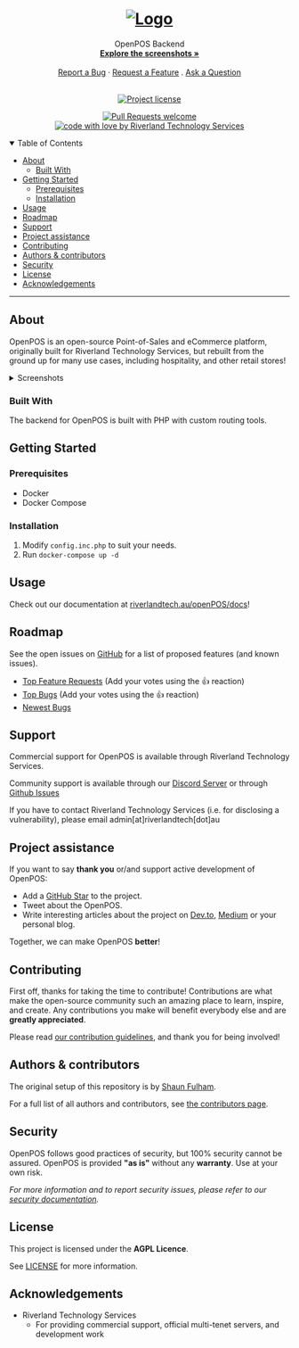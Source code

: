 <h1 align="center">
  <a href="https://github.com/RiverlandTechnologyServices/OpenPOS-Backend">
    <!-- Please provide path to your logo here -->
    <img src="https://riverlandtech.au/img/logo.png" alt="Logo" width="100" height="100">
  </a>
</h1>

<div align="center">
  OpenPOS Backend
  <br />
  <a href="#about"><strong>Explore the screenshots »</strong></a>
  <br />
  <br />
  <a href="https://github.com/RiverlandTechnologyServices/OpenPOS-Backend/issues/new?assignees=&labels=bug&template=01_BUG_REPORT.md&title=bug%3A+">Report a Bug</a>
  ·
  <a href="https://github.com/RiverlandTechnologyServices/OpenPOS-Backend/issues/new?assignees=&labels=enhancement&template=02_FEATURE_REQUEST.md&title=feat%3A+">Request a Feature</a>
  .
  <a href="https://github.com/RiverlandTechnologyServices/OpenPOS-Backend/issues/new?assignees=&labels=question&template=04_SUPPORT_QUESTION.md&title=support%3A+">Ask a Question</a>
</div>

<div align="center">
<br />

[![Project license](https://img.shields.io/gitlab/license/RTS/OpenPOS/openpos-backend.svg?gitlab_url=https://git.riverlandtech.au&style=flat-square)](LICENSE)

[![Pull Requests welcome](https://img.shields.io/badge/PRs-welcome-ff69b4.svg?style=flat-square)](https://github.com/RiverlandTechnologyServices/OpenPOS-Backend/issues?q=is%3Aissue+is%3Aopen+label%3A%22help+wanted%22)
[![code with love by Riverland Technology Services](https://img.shields.io/badge/%3C%2F%3E%20with%20%E2%99%A5%20by-Riverland%20Technology%20Services-ff1414.svg?style=flat-square)](https://riverlandtech.au)

</div>

<details open="open">
<summary>Table of Contents</summary>

- [About](#about)
  - [Built With](#built-with)
- [Getting Started](#getting-started)
  - [Prerequisites](#prerequisites)
  - [Installation](#installation)
- [Usage](#usage)
- [Roadmap](#roadmap)
- [Support](#support)
- [Project assistance](#project-assistance)
- [Contributing](#contributing)
- [Authors & contributors](#authors--contributors)
- [Security](#security)
- [License](#license)
- [Acknowledgements](#acknowledgements)

</details>

---

## About

OpenPOS is an open-source Point-of-Sales and eCommerce platform, originally built for Riverland Technology Services, but rebuilt from the ground up for many use cases, including hospitality, and other retail stores!

<details>
<summary>Screenshots</summary>
<br>

|                               Home Page                               |                               Login Page                               |
| :-------------------------------------------------------------------: | :--------------------------------------------------------------------: |
| <img src="docs/images/screenshot.png" title="Home Page" width="100%"> | <img src="docs/images/screenshot.png" title="Login Page" width="100%"> |

</details>

### Built With

The backend for OpenPOS is built with PHP with custom routing tools.

## Getting Started

### Prerequisites

- Docker
- Docker Compose

### Installation

1. Modify `config.inc.php` to suit your needs.
2. Run `docker-compose up -d`

## Usage

Check out our documentation at [riverlandtech.au/openPOS/docs](https://riverlandtech.au/openPOS/docs)!

## Roadmap

See the open issues on [GitHub](https://github.com/RiverlandTechnologyServices/OpenPOS-Backend/issues) for a list of proposed features (and known issues).

- [Top Feature Requests](https://github.com/RiverlandTechnologyServices/OpenPOS-Backend/issues?q=label%3Aenhancement+is%3Aopen+sort%3Areactions-%2B1-desc) (Add your votes using the 👍 reaction)
- [Top Bugs](https://github.com/RiverlandTechnologyServices/OpenPOS-Backend/issues?q=is%3Aissue+is%3Aopen+label%3Abug+sort%3Areactions-%2B1-desc) (Add your votes using the 👍 reaction)
- [Newest Bugs](https://github.com/RiverlandTechnologyServices/OpenPOS-Backend/issues?q=is%3Aopen+is%3Aissue+label%3Abug)

## Support

Commercial support for OpenPOS is available through Riverland Technology Services.

Community support is available through our [Discord Server](discord.gg/abcdef) or through [Github Issues](https://github.com/RiverlandTechnologyServices/OpenPOS-Backend/issues)

If you have to contact Riverland Technology Services (i.e. for disclosing a vulnerability), please email admin[at]riverlandtech[dot]au

## Project assistance

If you want to say **thank you** or/and support active development of OpenPOS:

- Add a [GitHub Star](https://github.com/RiverlandTechnologyServices/OpenPOS-Backend) to the project.
- Tweet about the OpenPOS.
- Write interesting articles about the project on [Dev.to](https://dev.to/), [Medium](https://medium.com/) or your personal blog.

Together, we can make OpenPOS **better**!

## Contributing

First off, thanks for taking the time to contribute! Contributions are what make the open-source community such an amazing place to learn, inspire, and create. Any contributions you make will benefit everybody else and are **greatly appreciated**.


Please read [our contribution guidelines](docs/CONTRIBUTING.md), and thank you for being involved!

## Authors & contributors

The original setup of this repository is by [Shaun Fulham](https://github.com/sfulham).

For a full list of all authors and contributors, see [the contributors page](https://git.riverlandtech.au/RTS/OpenPOS/openpos-backend/-/graphs/master?ref_type=heads).

## Security

OpenPOS follows good practices of security, but 100% security cannot be assured.
OpenPOS is provided **"as is"** without any **warranty**. Use at your own risk.

_For more information and to report security issues, please refer to our [security documentation](docs/SECURITY.md)._

## License

This project is licensed under the **AGPL Licence**.

See [LICENSE](LICENSE) for more information.

## Acknowledgements

- Riverland Technology Services
  - For providing commercial support, official multi-tenet servers, and development work
